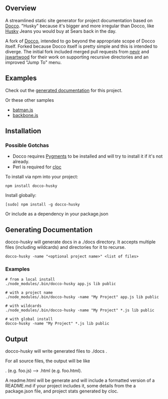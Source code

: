 Overview
--------

A streamlined static site generator for project documentation based on [Docco](http://jashkenas.github.com/docco/). "Husky" because it's bigger and more irregular than Docco, like [Husky](http://www.wisegeek.com/what-is-a-husky-size-in-clothing.htm) Jeans you would buy at Sears back in the day.

A fork of [Docco](http://jashkenas.github.com/docco/), intended to go beyond the appropriate scope of Docco itself. Forked because Docco itself is pretty simple and this is intended to diverge. The initial fork included merged pull requests from [nevir](https://github.com/nevir) and [jswartwood](https://github.com/jswartwood) for their work on supporting recursive directories and an improved "Jump To" menu.


Examples
--------

Check out the [generated documentation](http://mbrevoort.github.com/docco-husky/docco-husky/readme.html) for this project.

Or these other samples

* [batman.js](http://mbrevoort.github.com/docco-husky/batman/readme.html)
* [backbone.js](http://mbrevoort.github.com/docco-husky/backbone/readme.html)

Installation
------------

### Possible Gotchas

* Docco requires [Pygments](http://pygments.org/) to be installed and will try to install it if it's not already. 
* Perl is required for [cloc](http://cloc.sourceforge.net/)

To install via npm into your project:

	npm install docco-husky

Install globally:

	[sudo] npm install -g docco-husky

Or include as a dependency in your package.json


Generating Documentation
------------------------

docco-husky will generate docs in a ./docs directory. It accepts multiple files (including 
wildcards) and directories for it to recurse.

	docco-husky -name "<optional project name>" <list of files>

### Examples

	# from a local install
	./node_modules/.bin/docco-husky app.js lib public
	
	# with a project name
	./node_modules/.bin/docco-husky -name "My Project" app.js lib public
	
	# with wildcards
	./node_modules/.bin/docco-husky -name "My Project" *.js lib public
	
	# with global install
	docco-husky -name "My Project" *.js lib public
			

Output
------------------------

docco-husky will write generated files to ./docs . 

For all source files, the output will be like 
<base>.<ext> (e.g. foo.js) -->  <base>.html (e.g. foo.html).

A readme.html will be generate and will include a formatted version of a 
README.md if your project includes it, some details from the a package.json file, 
and project stats generated by cloc.